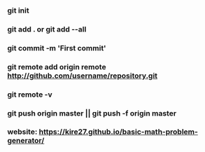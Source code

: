 
### git init
### git add . or git add --all
### git commit -m 'First commit'
### git remote add origin remote http://github.com/username/repository.git
### git remote -v
### git push origin master || git push -f origin master

### website: https://kire27.github.io/basic-math-problem-generator/